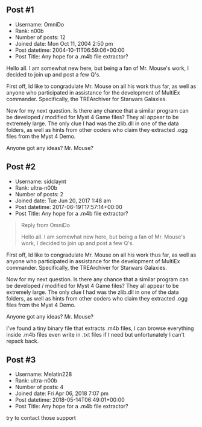 ## Post #1
- Username: OmniDo
- Rank: n00b
- Number of posts: 12
- Joined date: Mon Oct 11, 2004 2:50 pm
- Post datetime: 2004-10-11T06:59:06+00:00
- Post Title: Any hope for a .m4b file extractor?

Hello all.
I am somewhat new here, but being a fan of Mr. Mouse's work, I decided to join up and post a few Q's.

First off, Id like to congradulate Mr. Mouse on all his work thus far, as well as anyone who participated in assistance for the development of MultiEx commander. Specifically, the TREArchiver for Starwars Galaxies.

Now for my next question.
Is there any chance that a similar program can be developed / modified for Myst 4 Game files? They all appear to be extremely large.
The only clue I had was the zlib.dll in one of the data folders, as well as hints from other coders who claim they extracted .ogg files from the Myst 4 Demo.

Anyone got any ideas?
Mr. Mouse?
## Post #2
- Username: sidclaynt
- Rank: ultra-n00b
- Number of posts: 2
- Joined date: Tue Jun 20, 2017 1:48 am
- Post datetime: 2017-06-19T17:57:14+00:00
- Post Title: Any hope for a .m4b file extractor?

> Reply from OmniDo
>
> Hello all.
I am somewhat new here, but being a fan of Mr. Mouse's work, I decided to join up and post a few Q's.

First off, Id like to congradulate Mr. Mouse on all his work thus far, as well as anyone who participated in assistance for the development of MultiEx commander. Specifically, the TREArchiver for Starwars Galaxies.

Now for my next question.
Is there any chance that a similar program can be developed / modified for Myst 4 Game files? They all appear to be extremely large.
The only clue I had was the zlib.dll in one of the data folders, as well as hints from other coders who claim they extracted .ogg files from the Myst 4 Demo.

Anyone got any ideas?
Mr. Mouse?

I've found a tiny binary file that extracts .m4b files, I can browse everything inside .m4b files even write in .txt files if I need but unfortunately I can't repack back.
## Post #3
- Username: Melatin228
- Rank: ultra-n00b
- Number of posts: 4
- Joined date: Fri Apr 06, 2018 7:07 pm
- Post datetime: 2018-05-14T06:49:01+00:00
- Post Title: Any hope for a .m4b file extractor?

try to contact those support

